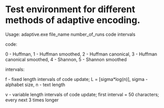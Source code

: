 # Test environment for different methods of adaptive encoding.
Usage:
adaptive.exe file_name number_of_runs code intervals

code:

0 - Huffman, 1 - Huffman smoothed, 2 - Huffman canonical, 3 - Huffman canonical smoothed, 4 - Shannon, 5 - Shannon smoothed

intervals:

f - fixed length intervals of code update; L = [sigma*log(n)], sigma - alphabet size, n - text length

v - variable length intervals of code update; first interval = 50 characters; every next 3 times longer
